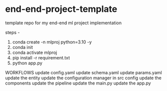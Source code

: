 # end-end-project-template

template repo for my end-end ml project implementation 

steps -
  1. conda create -n mlproj python=3.10 -y
  2. conda init
  3. conda activate mlproj 
  4. pip install -r requirement.txt 
  5. python app.py
  


  WORKFLOWS
   update config.yaml
   update schema.yaml 
   update params.yaml
   update the entity
   update the configuration manager in src config
   update the components
   update the pipeline
   update the main.py
   update the app.py